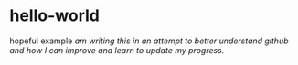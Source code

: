 # hello-world
hopeful example
<i> am writing this in an attempt to better understand github and how I can improve and learn to update my progress. 
